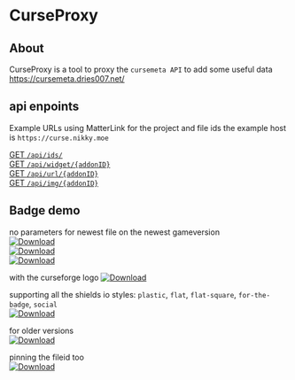 # CurseProxy

## About

CurseProxy is a tool to proxy the `cursemeta API` to add some useful data https://cursemeta.dries007.net/

## api enpoints

Example URLs using MatterLink for the project and file ids
the example host is `https://curse.nikky.moe`

[GET `/api/ids/`](https://curse.nikky.moe/api/ids)  
[GET `/api/widget/{addonID}`](https://curse.nikky.moe/api/widget/287323)  
[GET `/api/url/{addonID}`](https://curse.nikky.moe/api/url/287323)  
[GET `/api/img/{addonID}`](https://curse.nikky.moe/api/img/287323)  

## Badge demo

no parameters for newest file on the newest gameversion  
[![Download](https://curse.nikky.moe/api/img/287323)](https://curse.nikky.moe/api/url/287323)  
[![Download](https://curse.nikky.moe/api/img/257572)](https://curse.nikky.moe/api/url/257572)  
[![Download](https://curse.nikky.moe/api/img/245041)](https://curse.nikky.moe/api/url/245041)

with the curseforge logo
[![Download](https://curse.nikky.moe/api/img/287323?logo)](https://curse.nikky.moe/api/url/287323)


supporting all the shields io styles: `plastic`, `flat`, `flat-square`, `for-the-badge`, `social`  
[![Download](https://curse.nikky.moe/api/img/287323?style=social)](https://curse.nikky.moe/api/url/287323)

for older versions  
[![Download](https://curse.nikky.moe/api/img/287323?version=1.7.10)](https://curse.nikky.moe/api/url/287323?version=1.7.10)

pinning the fileid too  
[![Download](https://curse.nikky.moe/api/img/246105/2535073)](https://curse.nikky.moe/api/url/246105/2535073)
